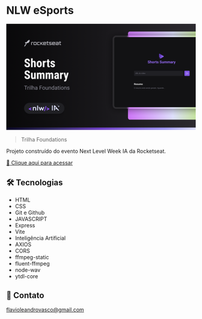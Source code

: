 # NLW eSports

![preview](./.github/preview.png)

> Trilha Foundations

Projeto construído do evento Next Level Week IA da Rocketseat.

[🔗 Clique aqui para acessar](https://github.com/fau-33/nlwia)

## 🛠 Tecnologias

- HTML
- CSS
- Git e Github
- JAVASCRIPT
- Express
- Vite
- Inteligência Artificial
- AXIOS
- CORS
- ffmpeg-static
- fluent-ffmpeg
- node-wav
- ytdl-core

## 💛 Contato

flavioleandrovasco@gmail.com
